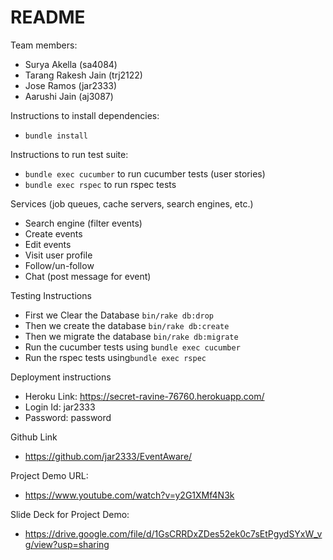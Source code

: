 # README
Team members:
* Surya Akella (sa4084)
* Tarang Rakesh Jain (trj2122)
* Jose Ramos (jar2333)
* Aarushi Jain (aj3087)

Instructions to install dependencies:

* ```bundle install```


Instructions to run test suite:
* ```bundle exec cucumber``` to run cucumber tests (user stories)
* ```bundle exec rspec``` to run rspec tests

Services (job queues, cache servers, search engines, etc.)

* Search engine (filter events)
* Create events
* Edit events
* Visit user profile
* Follow/un-follow
* Chat (post message for event)

Testing Instructions
* First we Clear the  Database ```bin/rake db:drop```
* Then we create the database ```bin/rake db:create```
* Then we migrate the database ```bin/rake db:migrate```
* Run the cucumber tests using ```bundle exec cucumber```
* Run the rspec tests using```bundle exec rspec```

Deployment instructions
* Heroku Link: https://secret-ravine-76760.herokuapp.com/
* Login Id: jar2333
* Password: password

Github Link
* https://github.com/jar2333/EventAware/

Project Demo URL:
* https://www.youtube.com/watch?v=y2G1XMf4N3k

Slide Deck for Project Demo:
* https://drive.google.com/file/d/1GsCRRDxZDes52ek0c7sEtPgydSYxW_vg/view?usp=sharing
